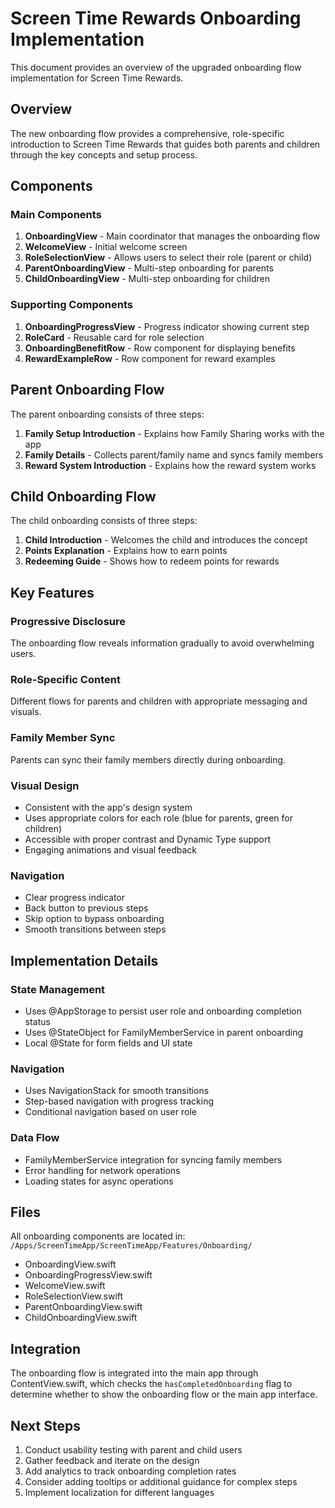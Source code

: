 # Screen Time Rewards Onboarding Implementation

This document provides an overview of the upgraded onboarding flow implementation for Screen Time Rewards.

## Overview

The new onboarding flow provides a comprehensive, role-specific introduction to Screen Time Rewards that guides both parents and children through the key concepts and setup process.

## Components

### Main Components

1. **OnboardingView** - Main coordinator that manages the onboarding flow
2. **WelcomeView** - Initial welcome screen
3. **RoleSelectionView** - Allows users to select their role (parent or child)
4. **ParentOnboardingView** - Multi-step onboarding for parents
5. **ChildOnboardingView** - Multi-step onboarding for children

### Supporting Components

1. **OnboardingProgressView** - Progress indicator showing current step
2. **RoleCard** - Reusable card for role selection
3. **OnboardingBenefitRow** - Row component for displaying benefits
4. **RewardExampleRow** - Row component for reward examples

## Parent Onboarding Flow

The parent onboarding consists of three steps:

1. **Family Setup Introduction** - Explains how Family Sharing works with the app
2. **Family Details** - Collects parent/family name and syncs family members
3. **Reward System Introduction** - Explains how the reward system works

## Child Onboarding Flow

The child onboarding consists of three steps:

1. **Child Introduction** - Welcomes the child and introduces the concept
2. **Points Explanation** - Explains how to earn points
3. **Redeeming Guide** - Shows how to redeem points for rewards

## Key Features

### Progressive Disclosure
The onboarding flow reveals information gradually to avoid overwhelming users.

### Role-Specific Content
Different flows for parents and children with appropriate messaging and visuals.

### Family Member Sync
Parents can sync their family members directly during onboarding.

### Visual Design
- Consistent with the app's design system
- Uses appropriate colors for each role (blue for parents, green for children)
- Accessible with proper contrast and Dynamic Type support
- Engaging animations and visual feedback

### Navigation
- Clear progress indicator
- Back button to previous steps
- Skip option to bypass onboarding
- Smooth transitions between steps

## Implementation Details

### State Management
- Uses @AppStorage to persist user role and onboarding completion status
- Uses @StateObject for FamilyMemberService in parent onboarding
- Local @State for form fields and UI state

### Navigation
- Uses NavigationStack for smooth transitions
- Step-based navigation with progress tracking
- Conditional navigation based on user role

### Data Flow
- FamilyMemberService integration for syncing family members
- Error handling for network operations
- Loading states for async operations

## Files

All onboarding components are located in:
`/Apps/ScreenTimeApp/ScreenTimeApp/Features/Onboarding/`

- OnboardingView.swift
- OnboardingProgressView.swift
- WelcomeView.swift
- RoleSelectionView.swift
- ParentOnboardingView.swift
- ChildOnboardingView.swift

## Integration

The onboarding flow is integrated into the main app through ContentView.swift, which checks the `hasCompletedOnboarding` flag to determine whether to show the onboarding flow or the main app interface.

## Next Steps

1. Conduct usability testing with parent and child users
2. Gather feedback and iterate on the design
3. Add analytics to track onboarding completion rates
4. Consider adding tooltips or additional guidance for complex steps
5. Implement localization for different languages